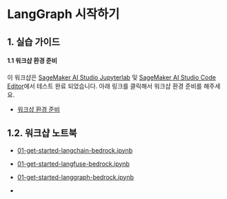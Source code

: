 # LangGraph 시작하기

## 1. 실습 가이드

#### 1.1 워크샵 환경 준비 
이 워크샵은 [SageMaker AI Studio Jupyterlab](https://docs.aws.amazon.com/ko_kr/sagemaker/latest/dg/studio-updated-jl.html) 및 [SageMaker AI Studio Code Editor](https://docs.aws.amazon.com/sagemaker/latest/dg/code-editor.html)에서 테스트 완료 되었습니다.
아래 링크를 클릭해서 워크샵 환경 준비를 해주세요.
- [워크샵 환경 준비 ](setup/README.md)

## 1.2. 워크샵 노트북
- [01-get-started-langchain-bedrock.ipynb](warmming-up/langchain/01-get-started-langchain-bedrock.ipynb)
- [01-get-started-langfuse-bedrock.ipynb](warmming-up/langfuse/01-get-started-langfuse-bedrock.ipynb)
- [01-get-started-langgraph-bedrock.ipynb](warmming-up/langgraph/01-get-started-langgraph-bedrock.ipynb)

- 

